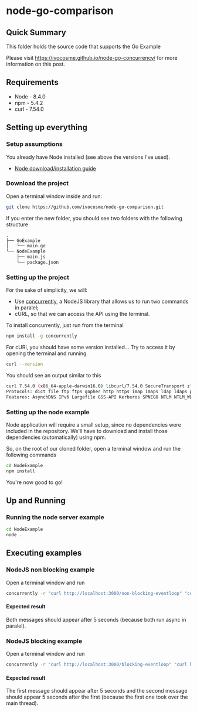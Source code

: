# node-go-comparison

## Quick Summary

This folder holds the source code that supports the Go Example

Please visit https://ivocosme.github.io/node-go-concurrency/ for more information on this post.

## Requirements

* Node - 8.4.0
* npm - 5.4.2
* curl - 7.54.0

## Setting up everything

### Setup assumptions

You already have Node installed (see above the versions I've used).

* [Node download/installation guide](https://nodejs.org/en/download/package-manager/)

### Download the project

Open a terminal window inside and run:

```bash
git clone https://github.com/ivocosme/node-go-comparison.git
```

If you enter the new folder, you should see two folders with the following structure

```bash
.
├── GoExample
│   └── main.go
└── NodeExample
    ├── main.js
    └── package.json
```

### Setting up the project

For the sake of simplicity, we will:

* Use [concurrently](https://www.npmjs.com/package/concurrently), a NodeJS library that allows us to run two commands in paralel;
* cURL, so that we can access the API using the terminal.

To install concurrently, just run from the terminal

```bash
npm install -g concurrently
```

For cURl, you should have some version installed... Try to access it by opening the terminal and running

```bash
curl --version
```

You should see an output similar to this

```bash
curl 7.54.0 (x86_64-apple-darwin16.0) libcurl/7.54.0 SecureTransport zlib/1.2.8
Protocols: dict file ftp ftps gopher http https imap imaps ldap ldaps pop3 pop3s rtsp smb smbs smtp smtps telnet tftp
Features: AsynchDNS IPv6 Largefile GSS-API Kerberos SPNEGO NTLM NTLM_WB SSL libz UnixSockets
```

### Setting up the node example

Node application will require a small setup, since no dependencies were included in the repository. We'll have to download and install those dependencies (automatically) using npm.

So, on the root of our cloned folder, open a terminal window and run the following commands

```bash
cd NodeExample
npm install
```

You're now good to go!

## Up and Running

### Running the node server example

```bash
cd NodeExample
node .
```

## Executing examples

### NodeJS non blocking example

Open a terminal window and run

```bash
concurrently -r "curl http://localhost:3000/non-blocking-eventloop" "curl http://localhost:3000/non-blocking-eventloop"
```

#### Expected result

Both messages should appear after 5 seconds (because both run async in paralel).

### NodeJS blocking example

Open a terminal window and run

```bash
concurrently -r "curl http://localhost:3000/blocking-eventloop" "curl http://localhost:3000/blocking-eventloop"
```

#### Expected result

The first message should appear after 5 seconds and the second message should appear 5 seconds after the first (because the first one took over the main thread).
